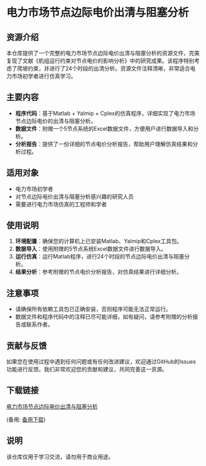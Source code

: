 # 电力市场节点边际电价出清与阻塞分析

## 资源介绍

本仓库提供了一个完整的电力市场节点边际电价出清与阻塞分析的资源文件，完美复现了文献《机组运行约束对节点电价的影响分析》中的研究成果。该程序特别考虑了爬坡约束，并进行了24个时段的出清分析。资源文件注释清晰，非常适合电力市场初学者进行仿真学习。

## 主要内容

- **程序代码**：基于Matlab + Yalmip + Cplex的仿真程序，详细实现了电力市场节点边际电价的出清与阻塞分析。
- **数据文件**：附赠一个5节点系统的Excel数据文件，方便用户进行数据导入和分析。
- **分析报告**：提供了一份详细的节点电价分析报告，帮助用户理解仿真结果和分析过程。

## 适用对象

- 电力市场初学者
- 对节点边际电价出清与阻塞分析感兴趣的研究人员
- 需要进行电力市场仿真的工程师和学者

## 使用说明

1. **环境配置**：确保您的计算机上已安装Matlab、Yalmip和Cplex工具包。
2. **数据导入**：使用附赠的5节点系统Excel数据文件进行数据导入。
3. **运行仿真**：运行Matlab程序，进行24个时段的节点边际电价出清与阻塞分析。
4. **结果分析**：参考附赠的节点电价分析报告，对仿真结果进行详细分析。

## 注意事项

- 请确保所有依赖工具包已正确安装，否则程序可能无法正常运行。
- 数据文件和程序代码中的注释已尽可能详细，如有疑问，请参考附赠的分析报告或联系作者。

## 贡献与反馈

如果您在使用过程中遇到任何问题或有任何改进建议，欢迎通过GitHub的Issues功能进行反馈。我们非常欢迎您的贡献和建议，共同完善这一资源。

## 下载链接
[电力市场节点边际电价出清与阻塞分析](https://pan.quark.cn/s/b53d84dc69bf) 

(备用: [备用下载](https://pan.baidu.com/s/1tA-FmcDU-8nWfE-vG8SjPQ?pwd=1234))

## 说明

该仓库仅用于学习交流，请勿用于商业用途。
